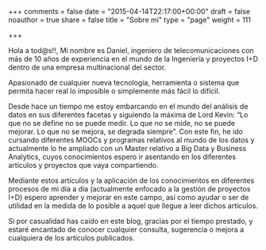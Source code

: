 +++
comments = false
date = "2015-04-14T22:17:00+00:00"
draft = false
noauthor = true
share = false
title = "Sobre mí"
type = "page"
weight = 111

+++

Hola a tod@s!!, Mi nombre es Daniel, ingeniero de telecomunicaciones con más de 10 años de experiencia en el mundo de la Ingeniería y proyectos I+D dentro de una empresa multinacional del sector.

Apasionado de cualquier nueva tecnología, herramienta o sistema que permita hacer real lo imposible o simplemente más fácil lo difícil.

Desde hace un tiempo me estoy embarcando en el mundo del análisis de datos en sus diferentes facetas y siguiendo la máxima de Lord Kevin: “Lo que no se define no se puede medir. Lo que no se mide, no se puede mejorar. Lo que no se mejora, se degrada siempre”.
Con este fin, he ido cursando diferentes MOOCs y programas relativos al mundo de los datos y actualmente lo he ampliado con un Master relativo a Big Data y Business Analytics, cuyos conocimientos espero ir asentando en los diferentes artículos y proyectos que vaya compartiendo.

Mediante estos artículos y la aplicación de los conocimientos en diferentes procesos de mi día a día (actualmente enfocado a la gestión de proyectos I+D) espero aprender y mejorar en este campo, así como ayudar o ser de utilidad en la medida de lo posible a aquel que llegue a leer dichos artículos.

Si por casualidad has caído en este blog, gracias por el tiempo prestado, y estaré encantado de conocer cualquier consulta, sugerencia o mejora a cualquiera de los artículos publicados.
